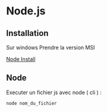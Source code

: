 Node.js
===================

Installation
-------------------

Sur windows Prendre la version MSI

[Node Install](https://nodejs.org/en/download/)


Node
-------------------

Executer un fichier js avec node ( cli ) :

    node nom_du_fichier
